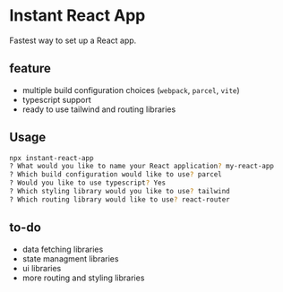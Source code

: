 # Instant React App

Fastest way to set up a React app.

## feature

- multiple build configuration choices (`webpack`, `parcel`, `vite`)
- typescript support
- ready to use tailwind and routing libraries

## Usage

```bash
npx instant-react-app
? What would you like to name your React application? my-react-app
? Which build configuration would like to use? parcel
? Would you like to use typescript? Yes
? Which styling library would you like to use? tailwind
? Which routing library would like to use? react-router
```

## to-do

- data fetching libraries
- state managment libraries
- ui libraries
- more routing and styling libraries